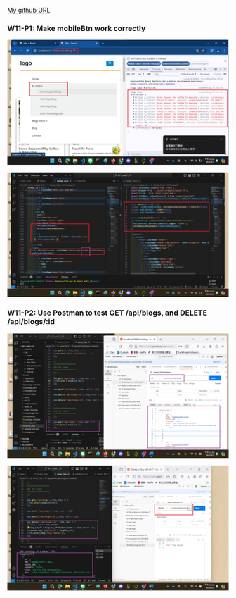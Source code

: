 [My github URL](https://github.com/CHEN211410674/1122-wp2-2N_74)

### W11-P1: Make mobileBtn work correctly
 
![](w11-p1-1.png)
 
![](w11-p1-2.png)

### W11-P2: Use Postman to test GET /api/blogs, and DELETE /api/blogs/:id
 
![](w11-p2-1.png)
 
![](w11-p2-2.png)